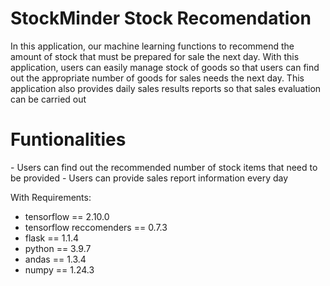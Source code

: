 <h1>StockMinder Stock Recomendation</h1>
In this application, our machine learning functions to recommend the amount of stock that must be prepared for sale the next day. With this application, users can easily manage stock of goods so that users can find out the appropriate number of goods for sales needs the next day. This application also provides daily sales results reports so that sales evaluation can be carried out

<h1> Funtionalities</h1>
 - Users can find out the recommended number of stock items that need to be provided 
 - Users can provide sales report information every day

With Requirements:
- tensorflow == 2.10.0
- tensorflow reccomenders == 0.7.3
- flask == 1.1.4
- python == 3.9.7
- andas == 1.3.4
- numpy == 1.24.3
